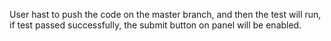 User hast to push the code on the master branch, and then the test will run, if test passed successfully, the submit button on panel will be enabled.
